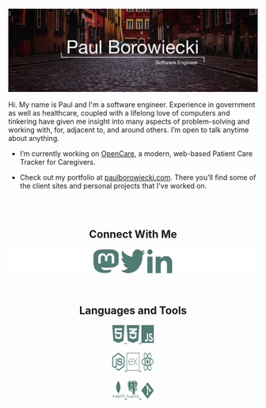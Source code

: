 ![Group 3 (1)](/images/warsaw_banner.jpg)

Hi. My name is Paul and I'm a software engineer. Experience in government as well as healthcare, coupled with a lifelong love of computers and tinkering have given me insight into many aspects of problem-solving and working with, for, adjacent to, and around others. I’m open to talk anytime about anything.

- I’m currently working on [OpenCare](https://github.com/borojetski/OpenCare), a modern, web-based Patient Care Tracker for Caregivers.

- Check out my portfolio at [paulborowiecki.com](https://paulborowiecki.com/). There you'll find some of the client sites and personal projects that I've worked on.
<br>
<br>
<h2 align="center">Connect With Me </h2>
<div align="center" style="background:#ffffff;border-radius:5px;">
<a href="https://techhub.social/@borojetski" target="blank"><img align="center" src="https://github.com/borojetski/borojetski/blob/main/icons/mastodon.svg" alt="mastodon" width="10%" height="48px"/></a>
<a href="https://twitter.com/borojetski" target="blank"><img align="center" src="https://github.com/borojetski/borojetski/blob/main/icons/twitter.svg" alt="twitter" width="10%" height="48px"/></a>
<a href="https://www.linkedin.com/in/pborowiecki/" target="blank"><img align="center" src="https://github.com/borojetski/borojetski/blob/main/icons/linkedin.svg" alt="linked in" width="10%" height="48px"/></a>
</div>
<br>
<br>
<h2 align="center">Languages and Tools</h2>
<div align="center">
<a href="https://www.w3.org/html/" target="_blank" rel="noreferrer"> <img src="https://github.com/borojetski/borojetski/blob/main/icons/html5.svg" alt="html5" width="5%" height="36px"/> </a>
<a href="https://www.w3schools.com/css/" target="_blank" rel="noreferrer"> <img src="https://github.com/borojetski/borojetski/blob/main/icons/css3.svg" alt="css3" width="5%" height="36px"/> </a>
<a href="https://developer.mozilla.org/en-US/docs/Web/JavaScript" target="_blank" rel="noreferrer"> <img src="https://github.com/borojetski/borojetski/blob/main/icons/javascript.svg" alt="javascript" width="5%" height="36px"/> </a>
<br>
<br>
<a href="https://nodejs.org" target="_blank" rel="noreferrer"> <img src="https://github.com/borojetski/borojetski/blob/main/icons/node.svg" alt="nodejs" width="5%" height="36px"/> </a>
<a href="https://expressjs.com" target="_blank" rel="noreferrer"> <img src="https://github.com/borojetski/borojetski/blob/main/icons/express.svg" alt="express" width="5%" height="36px"/> </a>
<a href="https://reactjs.org/" target="_blank" rel="noreferrer"> <img src="https://github.com/borojetski/borojetski/blob/main/icons/react.svg" alt="react" width="5%" height="36px"/> </a>
<br>
<br> 
<a href="https://www.mongodb.com/" target="_blank" rel="noreferrer"> <img src="https://github.com/borojetski/borojetski/blob/main/icons/mongodb.svg" alt="mongodb" width="5%" height="36px"/> </a>
<a href="https://www.postgresql.org" target="_blank" rel="noreferrer"> <img src="https://github.com/borojetski/borojetski/blob/main/icons/postgresql.svg" alt="postgresql" width="5%" height="36px"/> </a> 
<a href="https://git-scm.com/" target="_blank" rel="noreferrer"> <img src="https://github.com/borojetski/borojetski/blob/main/icons/git.svg" alt="git" width="5%" height="32px"/> </a>
</div>
